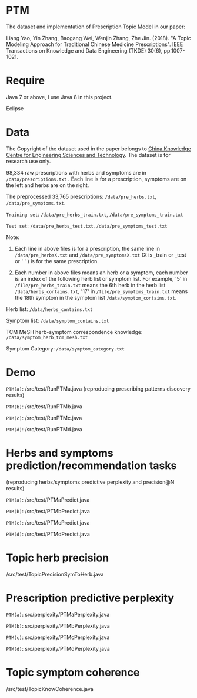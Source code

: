 # PTM

The dataset and implementation of Prescription Topic Model in our paper:

Liang Yao, Yin Zhang, Baogang Wei, Wenjin Zhang, Zhe Jin. (2018). "A Topic Modeling Approach for Traditional Chinese Medicine Prescriptions". IEEE Transactions on Knowledge and Data Engineering (TKDE) 30(6), pp.1007-1021. 


# Require
Java 7 or above, I use Java 8 in this project.

Eclipse


# Data

The Copyright of the dataset used in the paper belongs to [China Knowledge
Centre for Engineering Sciences and Technology](http://zcy.ckcest.cn/tcm/). The dataset is for research use only.

98,334 raw prescriptions with herbs and symptoms are in `/data/prescriptions.txt` . Each line is for a prescription, symptoms are on the left and herbs are on the right.

The preprocessed 33,765 prescriptions: `/data/pre_herbs.txt`, `/data/pre_symptoms.txt`. 

`Training set`: `/data/pre_herbs_train.txt`, `/data/pre_symptoms_train.txt`

`Test set`: `/data/pre_herbs_test.txt`, `/data/pre_symptoms_test.txt`

Note: 
1. Each line in above files is for a prescription, the same line in `/data/pre_herbsX.txt` and `/data/pre_symptomsX.txt` (X is _train or _test or ' ' ) is for the same prescription.

2. Each number in above files means an herb or a symptom, each number is an index of the following herb list or symptom list. For example, '5' in `/file/pre_herbs_train.txt` means the 6th herb in the herb list `/data/herbs_contains.txt`, '17' in `/file/pre_symptoms_train.txt` means the 18th symptom in the symptom list `/data/symptom_contains.txt`. 


Herb list: `/data/herbs_contains.txt`

Symptom list: `/data/symptom_contains.txt`

TCM MeSH herb-symptom correspondence knowledge: `/data/symptom_herb_tcm_mesh.txt`

Symptom Category: `/data/symptom_category.txt`

# Demo

`PTM(a)`: /src/test/RunPTMa.java (reproducing prescribing patterns discovery results)

`PTM(b)`: /src/test/RunPTMb.java

`PTM(c)`: /src/test/RunPTMc.java

`PTM(d)`: /src/test/RunPTMd.java

# Herbs and symptoms prediction/recommendation tasks 
(reproducing herbs/symptoms predictive perplexity and precision@N results)

`PTM(a)`: /src/test/PTMaPredict.java

`PTM(b)`: /src/test/PTMbPredict.java

`PTM(c)`: /src/test/PTMcPredict.java

`PTM(d)`: /src/test/PTMdPredict.java

# Topic herb precision

/src/test/TopicPrecisionSymToHerb.java

# Prescription predictive perplexity

`PTM(a)`: src/perplexity/PTMaPerplexity.java

`PTM(b)`: src/perplexity/PTMbPerplexity.java

`PTM(c)`: src/perplexity/PTMcPerplexity.java

`PTM(d)`: src/perplexity/PTMdPerplexity.java
 
# Topic symptom coherence

/src/test/TopicKnowCoherence.java

